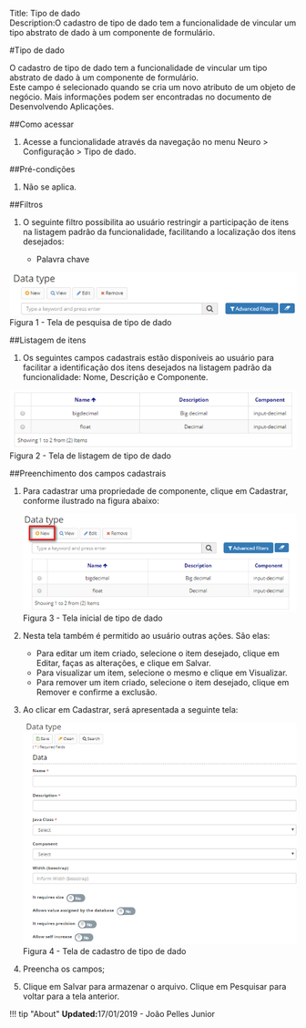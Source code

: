 Title: Tipo de dado  
Description:O cadastro de tipo de dado tem a funcionalidade de vincular um tipo abstrato de dado à um componente de formulário.   

#Tipo de dado  

O cadastro de tipo de dado tem a funcionalidade de vincular um tipo abstrato de dado à um componente de formulário.    
Este campo é selecionado quando se cria um novo atributo de um objeto de negócio. Mais informações podem ser encontradas no documento de Desenvolvendo Aplicações.   

##Como acessar   

1. Acesse a funcionalidade através da navegação no menu Neuro > Configuração > Tipo de dado.    

##Pré-condições  

1. Não se aplica.    
 
##Filtros   

1. O seguinte filtro possibilita ao usuário restringir a participação de itens na listagem padrão da funcionalidade, facilitando a localização dos itens desejados:   

    * Palavra chave   

![Screenshot](images/Data-type-fig01.png)   
Figura 1 - Tela de pesquisa de tipo de dado    

##Listagem de itens  

1. Os seguintes campos cadastrais estão disponíveis ao usuário para facilitar a identificação dos itens desejados na listagem padrão da funcionalidade: Nome, Descrição e Componente.

![Screenshot](images/Data-type-fig02.png)   
Figura 2 - Tela de listagem de tipo de dado    

##Preenchimento dos campos cadastrais  

1. Para cadastrar uma propriedade de componente, clique em Cadastrar, conforme ilustrado na figura abaixo:   

    ![Screenshot](images/Data-type-fig03.png)     
    Figura 3 - Tela inicial de tipo de dado   

2. Nesta tela também é permitido ao usuário outras ações. São elas:   

    - Para editar um item criado, selecione o item desejado, clique em Editar, faças as alterações, e clique em Salvar.  
    - Para visualizar um item, selecione o mesmo e clique em Visualizar.  
    - Para remover um item criado, selecione o item desejado, clique em Remover e confirme a exclusão.   

3. Ao clicar em Cadastrar, será apresentada a seguinte tela:    

    ![Screenshot](images/Data-type-fig04.png)  
    Figura 4 - Tela de cadastro de tipo de dado  

4. Preencha os campos;    
5. Clique em Salvar para armazenar o arquivo. Clique em Pesquisar para voltar para a tela anterior.  

!!! tip "About"
    <b>Updated:</b>17/01/2019 - João Pelles Junior
